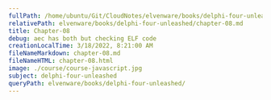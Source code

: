```yaml
---
fullPath: /home/ubuntu/Git/CloudNotes/elvenware/books/delphi-four-unleashed/chapter-08.md
relativePath: elvenware/books/delphi-four-unleashed/chapter-08.md
title: Chapter-08
debug: aec has both but checking ELF code
creationLocalTime: 3/18/2022, 8:21:00 AM
fileNameMarkdown: chapter-08.md
fileNameHTML: chapter-08.html
image: ./course/course-javascript.jpg
subject: delphi-four-unleashed
queryPath: elvenware/books/delphi-four-unleashed/
---
```


<!-- toc -->
<!-- tocstop -->


